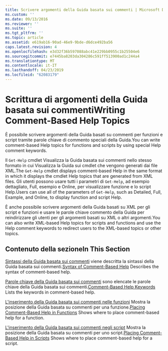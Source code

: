 ```yaml
---
title: Scrivere argomenti della Guida basata sui commenti | Microsoft Docs
ms.custom: ''
ms.date: 09/13/2016
ms.reviewer: ''
ms.suite: ''
ms.tgt_pltfrm: ''
ms.topic: article
ms.assetid: e619ab16-90ad-46e9-9bde-d6dce492ba56
caps.latest.revision: 4
ms.openlocfilehash: e3d32f36b597088abc41e229bb0955c1b25504e6
ms.sourcegitcommit: e7445ba8203da304286c591ff513900ad1c244a4
ms.translationtype: MT
ms.contentlocale: it-IT
ms.lasthandoff: 04/23/2019
ms.locfileid: "62083179"
---
```

# <a name="writing-comment-based-help-topics"></a><span data-ttu-id="d2d0a-102">Scrittura di argomenti della Guida basata sui commenti</span><span class="sxs-lookup"><span data-stu-id="d2d0a-102">Writing Comment-Based Help Topics</span></span>

<span data-ttu-id="d2d0a-103">È possibile scrivere argomenti della Guida basati su commenti per funzioni e script tramite parole chiave di commento speciali della Guida.</span><span class="sxs-lookup"><span data-stu-id="d2d0a-103">You can write comment-based Help topics for functions and scripts by using special Help comment keywords.</span></span>

 <span data-ttu-id="d2d0a-104">Il `Get-Help` cmdlet Visualizza la Guida basata sui commenti nello stesso formato in cui Visualizza la Guida sui cmdlet che vengono generati dai file XML.</span><span class="sxs-lookup"><span data-stu-id="d2d0a-104">The `Get-Help` cmdlet displays comment-based Help in the same format in which it displays the cmdlet Help topics that are generated from XML files.</span></span> <span data-ttu-id="d2d0a-105">Gli utenti possono usare tutti i parametri di `Get-Help`, ad esempio dettagliato, Full, esempio e Online, per visualizzare funzione e lo script Help.</span><span class="sxs-lookup"><span data-stu-id="d2d0a-105">Users can use all of the parameters of `Get-Help`, such as Detailed, Full, Example, and Online, to display function and script Help.</span></span>

 <span data-ttu-id="d2d0a-106">È anche possibile scrivere argomenti della Guida basati su XML per gli script e funzioni e usare le parole chiave commento della Guida per reindirizzare gli utenti per gli argomenti basati su XML o altri argomenti.</span><span class="sxs-lookup"><span data-stu-id="d2d0a-106">You can also write XML-based Help topics for scripts and functions and use the Help comment keywords to redirect users to the XML-based topics or other topics.</span></span>

## <a name="in-this-section"></a><span data-ttu-id="d2d0a-107">Contenuto della sezione</span><span class="sxs-lookup"><span data-stu-id="d2d0a-107">In This Section</span></span>

 <span data-ttu-id="d2d0a-108">[Sintassi della Guida basata sui commenti](./syntax-of-comment-based-help.md) viene descritta la sintassi della Guida basata sui commenti.</span><span class="sxs-lookup"><span data-stu-id="d2d0a-108">[Syntax of Comment-Based Help](./syntax-of-comment-based-help.md) Describes the syntax of comment-based help.</span></span>

 <span data-ttu-id="d2d0a-109">[Parole chiave della Guida basata sui commenti](./comment-based-help-keywords.md) sono elencate le parole chiave della Guida basata sui commenti.</span><span class="sxs-lookup"><span data-stu-id="d2d0a-109">[Comment-Based Help Keywords](./comment-based-help-keywords.md) Lists the keywords in comment-based help.</span></span>

 <span data-ttu-id="d2d0a-110">[L'inserimento della Guida basata sui commenti nelle funzioni](./placing-comment-based-help-in-functions.md) Mostra la posizione della Guida basata su commenti per una funzione.</span><span class="sxs-lookup"><span data-stu-id="d2d0a-110">[Placing Comment-Based Help in Functions](./placing-comment-based-help-in-functions.md) Shows where to place comment-based help for a function.</span></span>

 <span data-ttu-id="d2d0a-111">[L'inserimento della Guida basata sui commenti negli script](./placing-comment-based-help-in-scripts.md) Mostra la posizione della Guida basata su commenti per uno script.</span><span class="sxs-lookup"><span data-stu-id="d2d0a-111">[Placing Comment-Based Help in Scripts](./placing-comment-based-help-in-scripts.md) Shows where to place comment-based help for a script.</span></span>